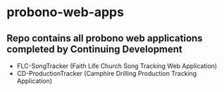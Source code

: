 # probono-web-apps
Repo contains all probono web applications completed by Continuing Development
---
- FLC-SongTracker (Faith Life Church Song Tracking Web Application)
- CD-ProductionTracker (Camphire Drilling Production Tracking Application)
